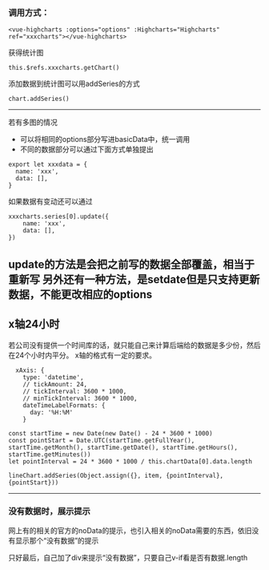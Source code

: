 ### 调用方式：
```
<vue-highcharts :options="options" :Highcharts="Highcharts" ref="xxxcharts"></vue-highcharts>
```
获得统计图
```
this.$refs.xxxcharts.getChart()
```
添加数据到统计图可以用addSeries的方式
```
chart.addSeries()
```
-------
若有多图的情况
- 可以将相同的options部分写进basicData中，统一调用
- 不同的数据部分可以通过下面方式单独提出
```
export let xxxdata = {
  name: 'xxx',
  data: [],
}
```
如果数据有变动还可以通过
```
xxxcharts.series[0].update({
    name: 'xxx',
    data: [],
})
```
update的方法是会把之前写的数据全部覆盖，相当于重新写
另外还有一种方法，是setdate但是只支持更新数据，不能更改相应的options
-----
## x轴24小时
若公司没有提供一个时间库的话，就只能自己来计算后端给的数据是多少份，然后在24个小时内平分。
x轴的格式有一定的要求。
```
  xAxis: {
    type: 'datetime',
    // tickAmount: 24,
    // tickInterval: 3600 * 1000,
    // minTickInterval: 3600 * 1000,
    dateTimeLabelFormats: {
      day: '%H:%M'
    }
```
```
const startTime = new Date(new Date() - 24 * 3600 * 1000)
const pointStart = Date.UTC(startTime.getFullYear(), 
startTime.getMonth(), startTime.getDate(), startTime.getHours(), startTime.getMinutes())
let pointInterval = 24 * 3600 * 1000 / this.chartData[0].data.length

lineChart.addSeries(Object.assign({}, item, {pointInterval}, {pointStart}))
```
------
### 没有数据时，展示提示
网上有的相关的官方的noData的提示，也引入相关的noData需要的东西，依旧没有显示那个“没有数据”的提示

只好最后，自己加了div来提示“没有数据”，只要自己v-if看是否有数据.length